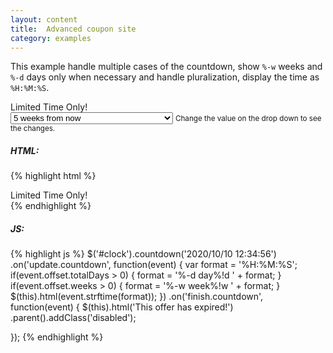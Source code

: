 ```yaml
---
layout: content
title:  Advanced coupon site
category: examples
---
```

This example handle multiple cases of the countdown, show `%-w` weeks and `%-d` days only when necessary and handle pluralization, display the time as `%H:%M:%S`.

<div class="example-base">
  Limited Time Only!
  <span id="clock"></span>
</div>

<div class="example-selector">
  <select id="time-selector">
    <option value="5w" selected>5 weeks from now</option>
    <option value="1.1w">1 week from now (pluralization in action)</option>
    <option value="5d">5 days from now</option>
    <option value="1.1d">1 day from now (pluralization in action)</option>
    <option value="5h">5 hours from now</option>
    <option value="5s">5 seconds from now (finishin in ...)</option>
  </select>
  <small>Change the value on the drop down to see the changes.</small>
</div>

<script type="text/javascript">
  var $clock = $('#clock')
    .on('update.countdown', function(event) {
      var format = '%H:%M:%S';
      if(event.offset.totalDays > 0) {
        format = '%-d day%!d ' + format;
      }
      if(event.offset.weeks > 0) {
        format = '%-w week%!w ' + format;
      }
      $(this).html(event.strftime(format));
    })
    .on('finish.countdown', function(event) {
      $(this).parent()
        .addClass('disabled')
        .html('This offer has expired!');
    });

  $('#time-selector').on('change', function() {
    var val = $(this).val().toString().match(/^([0-9\.]{1,})([a-z]{1})$/),
        qnt = parseFloat(val[1]),
        mod = val[2];
    switch(mod) {
      case 's':
        val = qnt * 1000;
        break;
      case 'h':
        val = qnt * 60 * 60 * 1000;
        break;
      case 'd':
        val = qnt * 24 * 60 * 60 * 1000;
        break;
      case 'w':
        val = qnt * 7 * 24 * 60 * 60 * 1000;
        break; // Break here to no enter the else value
      default:
        val = 0;
    }
    selectedDate = new Date().valueOf() + val;
    $clock.countdown(selectedDate.toString());
  }).trigger('change');
</script>

##### HTML:
{% highlight html %}
<div class="countdown">
  Limited Time Only!
  <span id="clock"></span>
</div>
{% endhighlight %}

##### JS:
{% highlight js %}
$('#clock').countdown('2020/10/10 12:34:56')
.on('update.countdown', function(event) {
  var format = '%H:%M:%S';
  if(event.offset.totalDays > 0) {
    format = '%-d day%!d ' + format;
  }
  if(event.offset.weeks > 0) {
    format = '%-w week%!w ' + format;
  }
  $(this).html(event.strftime(format));
})
.on('finish.countdown', function(event) {
  $(this).html('This offer has expired!')
    .parent().addClass('disabled');

});
{% endhighlight %}
